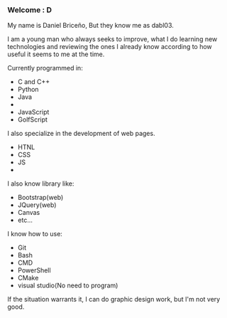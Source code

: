 ### Welcome : D 
<p>My name is Daniel Briceño, But they know me as dabl03. </p>

<!--
Here are some ideas to get you started:

- 🔭 I’m currently working on ...
- 🌱 I’m currently learning ...
- 👯 I’m looking to collaborate on ...
- 🤔 I’m looking for help with ...
- 💬 Ask me about ...
- 📫 How to reach me: ...
- 😄 Pronouns: ...
- ⚡ Fun fact: ...
-->
<p>
    I am a young man who always seeks to improve,
     what I do learning new technologies and reviewing the ones I already know according to how useful it seems to me at the time.
</p>
<p>
   Currently programmed in:
   <ul>
       <li>C and C++</li>
       <li>Python</li>
       <li>Java<li>
       <li>JavaScript</li>
       <li>GolfScript</li>
   </ul>
</p>
<p>
  I also specialize in the development of web pages.
  <ul>
       <li>HTNL</li>
       <li>CSS</li>
       <li>JS<li>
   </ul>
</p>
<p>
  I also know library like:
  <ul>
       <li>Bootstrap(web)</li>
       <li>JQuery(web)</li>
       <li>Canvas</li>
       <li>etc...</li>
   </ul>
</p>
<p>
    I know how to use:
    <ul>
        <li>Git</li>
        <li>Bash</li>
        <li>CMD</li>
        <li>PowerShell</li>
        <li>CMake</li>
        <li>visual studio(No need to program)</li>
    </ul>
</p>
<p>
    If the situation warrants it, I can do graphic design work, but I'm not very good.
</p>
